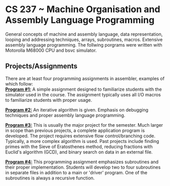 # CS 237 ~ Machine Organisation and Assembly Language Programming 
General concepts of machine and assembly language, data representation, looping and addressing
techniques, arrays, subroutines, macros. Extensive assembly language programming.
The follwing porgrams were written with Motorolla M68000 CPU and bsvc simulator. 

## Projects/Assignments

There are at least four programming assignments in assembler, examples of which follow:  
**[Program #1:](https://github.com/kalrapranav/CS-237-Machine-Organisation-and-Assembly-Language-Programming/tree/master/Program%201)** A simple assignment designed to familiarize students with the simulator used in the course.
The assignment typically uses all I/O macros to familiarize students with proper usage.

**[Program #2:](https://github.com/kalrapranav/CS-237-Machine-Organisation-and-Assembly-Language-Programming/tree/master/Program%202)**  An iterative algorithm is given. Emphasis on debugging techniques and proper assembly language
programming.

**[Program #3:](https://github.com/kalrapranav/CS-237-Machine-Organisation-and-Assembly-Language-Programming/tree/master/Program%203)** This is usually the major project for the semester. Much larger in scope than previous projects,
a complete application program is developed. The project requires extensive flow control/branching code. Typically,
a more complex algorithm is used. Past projects include finding primes with the Sieve of Eratosthenes method,
reducing fractions with Euclid's algorithm (GCD), and binary search on data in an external file.

**[Program #4:](https://github.com/kalrapranav/CS-237-Machine-Organisation-and-Assembly-Language-Programming/tree/master/Program%204)** This programming assignment emphasizes subroutines and their proper implementation. Students
will develop two to four subroutines in separate files in addition to a main or 'driver' program. One of the 
subroutines is always a recursive function.


